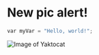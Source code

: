 # New pic alert!

``` Python
var myVar = "Hello, world!";
```

![Image of Yaktocat](https://octodex.github.com/images/yaktocat.png)
